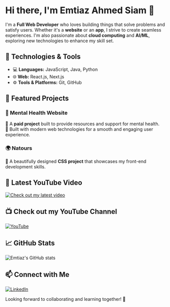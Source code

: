 # Hi there, I'm Emtiaz Ahmed Siam 👋

I'm a **Full Web Developer** who loves building things that solve problems and satisfy users. Whether it's a **website** or an **app**, I strive to create seamless experiences. I'm also passionate about **cloud computing** and **AI/ML**, exploring new technologies to enhance my skill set.

## 🚀 Technologies & Tools  
- 💻 **Languages:** JavaScript, Java, Python  
- 🌐 **Web:** React.js, Next.js  
- ⚙️ **Tools & Platforms:** Git, GitHub  

## 💼 Featured Projects  
### 🏥 Mental Health Website  
🔹 A **paid project** built to provide resources and support for mental health.  
🔹 Built with modern web technologies for a smooth and engaging user experience.  

### 🌍 Natours  
🔹 A beautifully designed **CSS project** that showcases my front-end development skills.  

## 🎥 Latest YouTube Video  
[![Check out my latest video](https://img.youtube.com/vi/CWUdfkbmPPg/0.jpg)](https://www.youtube.com/watch?v=CWUdfkbmPPg)

## 📺 Check out my YouTube Channel  
[![YouTube](https://img.shields.io/badge/YouTube-Subscribe-red?logo=youtube)](https://www.youtube.com/@ThEBengaliFriEnDz/videos)  

## 📈 GitHub Stats  
![Emtiaz's GitHub stats](https://github-readme-stats.vercel.app/api?username=emas15&show_icons=true&theme=dark)  

## 📫 Connect with Me  
[![LinkedIn](https://img.shields.io/badge/LinkedIn-Emtiaz%20Ahmed-blue?logo=linkedin)](https://www.linkedin.com/in/emtiaz-ahmed-0a353b232/)  

Looking forward to collaborating and learning together! 🚀
